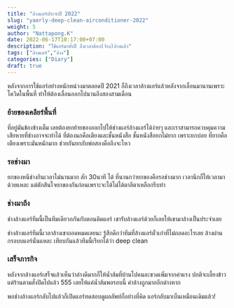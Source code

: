 ```yaml
---
title: "ล้างแอร์ประจำปี 2022"
slug: "yaerly-deep-clean-airconditioner-2022"
weight: 5
author: "Nattapong.K"
date: 2022-06-17T10:17:00+07:00
description: "ใช้แอร์มาทั้งปี ถึงเวลาต้อง(จ้าง)ล้างแล้ว"
tags: ["ล้างแอร์","ล้าง"]
categories: ["Diary"]
draft: true
---
```

หลังจากการใช้แอร์อย่างหนักหน่วงมาตลอดปี 2021 ก็ถึงเวลาล้างแอร์แล้วหลังจากเลื่อนมานานเพราะโควิดในพื้นที่ ทำให้ต้องเลื่อนออกไปนานถึงสองสามเดือน
<!--more-->

### ย้ายของเคลียร์พื้นที่

ที่อยู่มันข้องข้างเต็ม เลยต้องยกย้ายของออกไปให้ช่างแอร์ล้างแอร์ได้ง่ายๆ และเราสามารถควบคุมความเสียหายที่ช่างอาจจะทำได้ ที่ต้องนกคือเตียงและชั้นหนังสือ ชั้นหนังสือยกไม่ยาก เพราะยกบ่อย ที่ยากคือเตียงเพราะมันหนักมาก ช่วยกันยกกับพ่อสองคือถึงจะไหว

### รอช่างมา

ยกของหนีช่างกินเวลาไม่นานมาก สัก 30นาที ได้ ที่นานกว่ายกของคือรอช่างมาก เวลานึกก็ให้เวลามาด้วยแหละ แต่ตักสินใจยกของกันก่อนเพราะจะได้ไม่ได้ตาลีตาเหลือกรีบทำ

### ช่างมาถึง

ช่างล้างแอร์ทีมนี้เป็นทีมเดียวกกันกับตอนติดแอร์ เขารับล้างแอร์ด้วยก็เลยให้เขามาล้างเป็นประจำเลย

ช่างล้างแอร์ทีมนี้เวลาล้างเขาถอดหมดเลยนะ รู้สึกดีกว่าทีมที่ล้างแอร์ตั่วเก่าที่ไม่ถอดอะไรเลย ล้างผ่านกรอบบแอร์นั่นแหละ เทียบกันแล้วทีมนี้เรียกได้ว่า deep clean

### เสร็จภารกิจ

หลังจากล้างแอร์เสร็จแล้วเห็นว่าล่างดีมากก็ให้น้ำส้มที่บ้านไปคนละขวดเพิ่มจากค่าแรง ปกติจะเลี้ยงข้าวแต่ร้านตามสั่งปิดไปแล้ว 555 เลยให้แค่น้ำส้มพอรอบนี้ ค่าล้างถูกมากอีกต่างหาก

พอช่างล้างแอร์กลับไปแล้วก็เปิดแอร์ทดสอบดูผลลัพท์ก็อย่างที่คิด แอร์กลับมาเบ็นเหมือนเดิมแล้ว!